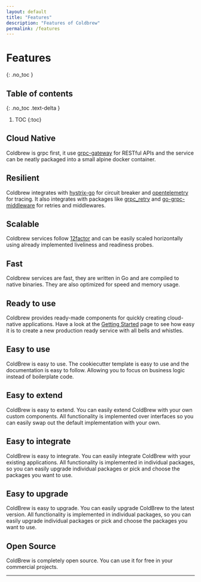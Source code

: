 ```yaml
---
layout: default
title: "Features"
description: "Features of Coldbrew"
permalink: /features
---
```

# Features
{: .no_toc }

## Table of contents
{: .no_toc .text-delta }

1. TOC
{:toc}

## Cloud Native

Coldbrew is grpc first, it use [grpc-gateway] for RESTful APIs and the service can be neatly packaged into a small alpine docker container.

## Resilient

Coldbrew integrates with [hystrix-go] for circuit breaker and [opentelemetry] for tracing. It also integrates with packages like [grpc_retry] and [go-grpc-middleware] for retries and middlewares.

## Scalable

Coldbrew services follow [12factor] and can be easily scaled horizontally using already implemented liveliness and readiness probes.

## Fast

Coldbrew services are fast, they are written in Go and are compiled to native binaries. They are also optimized for speed and memory usage.

## Ready to use

Coldbrew provides ready-made components for quickly creating cloud-native applications. Have a look at the [Getting Started] page to see how easy it is to create a new production ready service with all bells and whistles.

## Easy to use

ColdBrew is easy to use. The cookiecutter template is easy to use and the documentation is easy to follow. Allowing you to focus on business logic instead of boilerplate code.

## Easy to extend

ColdBrew is easy to extend. You can easily extend ColdBrew with your own custom components. All functionality is implemented over interfaces so you can easily swap out the default implementation with your own.

## Easy to integrate

ColdBrew is easy to integrate. You can easily integrate ColdBrew with your existing applications. All functionality is implemented in individual packages, so you can easily upgrade individual packages or pick and choose the packages you want to use.

## Easy to upgrade

ColdBrew is easy to upgrade. You can easily upgrade ColdBrew to the latest version. All functionality is implemented in individual packages, so you can easily upgrade individual packages or pick and choose the packages you want to use.

## Open Source

ColdBrew is completely open source. You can use it for free in your commercial projects.

---
[orion]: https://github.com/carousell/Orion
[grpc]:https://grpc.io/
[grpc-gateway]:https://grpc-ecosystem.github.io/grpc-gateway/
[prometheus]:https://prometheus.io/
[jaeger]:https://www.jaegertracing.io/
[opentracing]:https://opentracing.io/
[hystrix-go]: https://pkg.go.dev/github.com/afex/hystrix-go
[new relic]: https://newrelic.com/
[sentry]: https://sentry.io/
[go-grpc-middleware]: https://pkg.go.dev/github.com/grpc-ecosystem/go-grpc-middleware
[grpc_retry]: https://pkg.go.dev/github.com/grpc-ecosystem/go-grpc-middleware/retry
[opentelemetry]: https://opentelemetry.io/
[DRY]: https://en.wikipedia.org/wiki/Don%27t_repeat_yourself
[12factor]: https://12factor.net/
[getting started]: /getting-started
